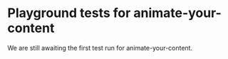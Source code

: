 # Playground tests for animate-your-content
We are still awaiting the first test run for animate-your-content.
